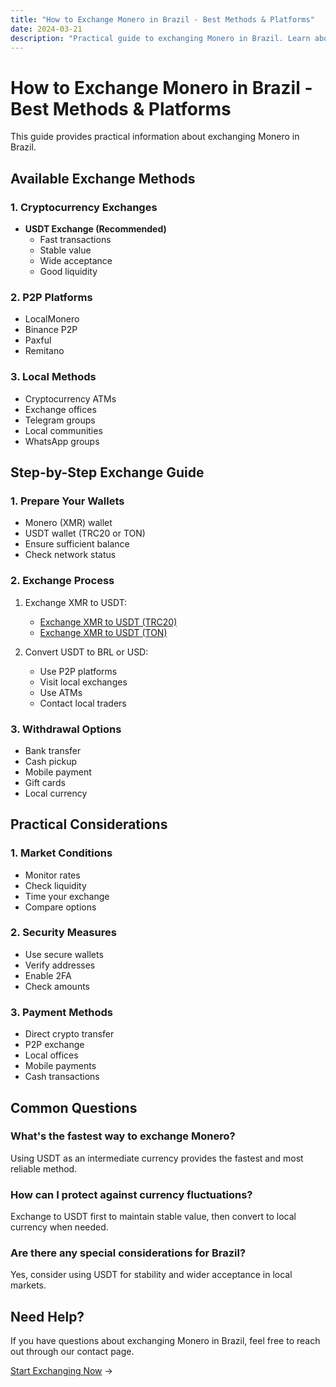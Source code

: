 ```yaml
---
title: "How to Exchange Monero in Brazil - Best Methods & Platforms"
date: 2024-03-21
description: "Practical guide to exchanging Monero in Brazil. Learn about available methods, platforms, and security measures."
---
```


# How to Exchange Monero in Brazil - Best Methods & Platforms

This guide provides practical information about exchanging Monero in Brazil.

## Available Exchange Methods

### 1. Cryptocurrency Exchanges

-   **USDT Exchange (Recommended)**
    -   Fast transactions
    -   Stable value
    -   Wide acceptance
    -   Good liquidity

### 2. P2P Platforms

-   LocalMonero
-   Binance P2P
-   Paxful
-   Remitano

### 3. Local Methods

-   Cryptocurrency ATMs
-   Exchange offices
-   Telegram groups
-   Local communities
-   WhatsApp groups

## Step-by-Step Exchange Guide

### 1. Prepare Your Wallets

-   Monero (XMR) wallet
-   USDT wallet (TRC20 or TON)
-   Ensure sufficient balance
-   Check network status

### 2. Exchange Process

1. Exchange XMR to USDT:

    - [Exchange XMR to USDT (TRC20)](/exchanges/xmr-to-usdt-trc20/)
    - [Exchange XMR to USDT (TON)](/exchanges/xmr-to-usdt-ton/)

2. Convert USDT to BRL or USD:
    - Use P2P platforms
    - Visit local exchanges
    - Use ATMs
    - Contact local traders

### 3. Withdrawal Options

-   Bank transfer
-   Cash pickup
-   Mobile payment
-   Gift cards
-   Local currency

## Practical Considerations

### 1. Market Conditions

-   Monitor rates
-   Check liquidity
-   Time your exchange
-   Compare options

### 2. Security Measures

-   Use secure wallets
-   Verify addresses
-   Enable 2FA
-   Check amounts

### 3. Payment Methods

-   Direct crypto transfer
-   P2P exchange
-   Local offices
-   Mobile payments
-   Cash transactions

## Common Questions

### What's the fastest way to exchange Monero?

Using USDT as an intermediate currency provides the fastest and most reliable method.

### How can I protect against currency fluctuations?

Exchange to USDT first to maintain stable value, then convert to local currency when needed.

### Are there any special considerations for Brazil?

Yes, consider using USDT for stability and wider acceptance in local markets.

## Need Help?

If you have questions about exchanging Monero in Brazil, feel free to reach out through our contact page.

[Start Exchanging Now](/exchanges/xmr-to-usdt-trc20/) →
